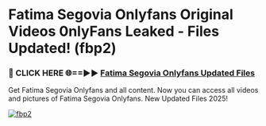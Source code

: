 # Fatima Segovia Onlyfans Original Videos 0nlyFans Leaked - Files Updated! (fbp2)

<h3>🔴 CLICK HERE 🌐==►► <a href="https://tinyurl.com/ehrbuxhb" rel="nofollow">Fatima Segovia Onlyfans Updated Files</a></h3>

Get Fatima Segovia Onlyfans and all content. Now you can access all videos and pictures of Fatima Segovia Onlyfans. New Updated Files 2025!

[![fbp2](https://i.imgur.com/lVYEuWS.gif)](https://tinyurl.com/ehrbuxhb)
